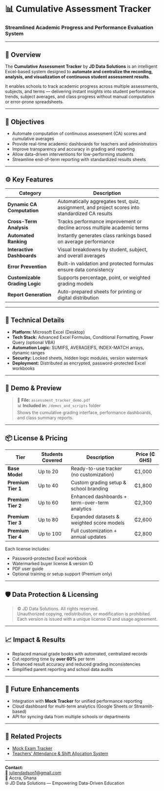 # 📊 Cumulative Assessment Tracker

### Streamlined Academic Progress and Performance Evaluation System

---

## 🧭 Overview
The **Cumulative Assessment Tracker** by **JD Data Solutions** is an intelligent Excel-based system designed to **automate and centralize the recording, analysis, and visualization of continuous student assessment results**.  

It enables schools to track academic progress across multiple assessments, subjects, and terms — delivering instant insights into student performance trends, subject averages, and class progress without manual computation or error-prone spreadsheets.

---

## 🎯 Objectives
- Automate computation of continuous assessment (CA) scores and cumulative averages  
- Provide real-time academic dashboards for teachers and administrators  
- Improve transparency and accuracy in grading and reporting  
- Allow data-driven interventions for low-performing students  
- Streamline end-of-term reporting with standardized results sheets  

---

## ⚙️ Key Features
| Category | Description |
|-----------|-------------|
| **Dynamic CA Computation** | Automatically aggregates test, quiz, assignment, and project scores into standardized CA results |
| **Cross-Term Analysis** | Tracks performance improvement or decline across multiple academic terms |
| **Automated Ranking** | Instantly generates class rankings based on average performance |
| **Interactive Dashboards** | Visual breakdowns by student, subject, and overall averages |
| **Error Prevention** | Built-in validation and protected formulas ensure data consistency |
| **Customizable Grading Logic** | Supports percentage, point, or weighted grading models |
| **Report Generation** | Auto-prepared sheets for printing or digital distribution |

---

## 🧩 Technical Details
- **Platform:** Microsoft Excel (Desktop)
- **Tech Stack:** Advanced Excel Formulas, Conditional Formatting, Power Query (optional VBA)
- **Automation Logic:** SUMIFS, AVERAGEIFS, INDEX-MATCH arrays, dynamic ranges
- **Security:** Locked sheets, hidden logic modules, version watermark
- **Deployment:** Distributed as encrypted, password-protected Excel workbooks

---

## 🧪 Demo & Preview
> 📄 **File:** `assessment_tracker_demo.pdf`  
> 📊 **Included in:** `/demos_and_scripts` folder  
> Shows the cumulative grading interface, performance dashboards, and class summary reports.

---

## 📦 License & Pricing
| Tier | Students Covered | Description | Price (₵ GHS) |
|------|------------------|-------------|---------------|
| **Base Model** | Up to 20 | Ready-to-use tracker (no customization) | ₵1,000 |
| **Premium Tier 1** | Up to 40 | Custom grading setup & school branding | ₵1,800 |
| **Premium Tier 2** | Up to 60 | Enhanced dashboards + term-over-term analytics | ₵2,300 |
| **Premium Tier 3** | Up to 80 | Expanded datasets & weighted score models | ₵2,600 |
| **Premium Tier 4** | Up to 100 | Full customization + annual updates | ₵2,800 |

Each license includes:
- Password-protected Excel workbook  
- Watermarked buyer license & version ID  
- PDF user guide  
- Optional training or setup support (Premium only)

---

## 🛡️ Data Protection & Licensing
> © JD Data Solutions. All rights reserved.  
> Unauthorized copying, redistribution, or modification is prohibited.  
> Each version is issued with a unique license ID and usage agreement.

---

## 📈 Impact & Results
- Replaced manual grade books with automated, centralized records  
- Cut reporting time by **over 60%** per term  
- Enhanced result accuracy and reduced grading inconsistencies  
- Simplified parent reporting and school data audits  

---

## 🔮 Future Enhancements
- Integration with **Mock Tracker** for unified performance reporting  
- Cloud dashboard for multi-term analytics (Google Sheets or Streamlit-based)  
- API for syncing data from multiple schools or departments  

---

## 🧰 Related Projects
- [Mock Exam Tracker](../mock-tracker/README.md)
- [Teachers’ Attendance & Shift Allocation System](../teacher-attendance/README.md)

---

**Contact:**  
📧 juliendadson1@gmail.com  
📍 Accra, Ghana  
🌐 JD Data Solutions — Empowering Data-Driven Education
